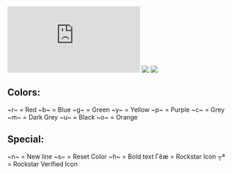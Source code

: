 ![](https://www.unknowncheats.me/forum/grand-theft-auto-v/503226-outfit-renamer-1-60-external.html)
![](https://cdn.discordapp.com/attachments/798256869583093821/986742108700409946/1.png)
![](https://cdn.discordapp.com/attachments/798256869583093821/986742109044359258/2.png)
## Colors:
\~r\~ = Red
\~b\~ = Blue
\~g\~ = Green
\~y\~ = Yellow
\~p\~ = Purple
\~c\~ = Grey
\~m\~ = Dark Grey
\~u\~ = Black
\~o\~ = Orange

## Special:
\~n\~ = New line
\~s\~ = Reset Color
\~h\~ = Bold text
Γêæ = Rockstar Icon
┬ª = Rockstar Verified Icon
